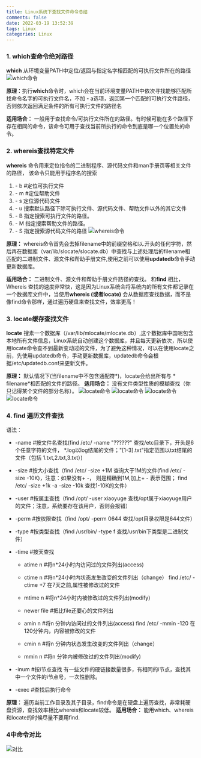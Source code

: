 ```yaml
---
title: Linux系统下查找文件命令总结
comments: false
date: 2022-03-19 13:52:39
tags: Linux
categories: Linux
---
```


### 1. which查命令绝对路径
**which** 从环境变量PATH中定位/返回与指定名字相匹配的可执行文件所在的路径
![which命令](./linux-search-file/1.png)

**原理**：执行**which**命令时，which会在当前环境变量PATH中依次寻找能够匹配所找命令名字的可执行文件名，不加 - a选项，返回第一个匹配的可执行文件路径，
否则依次返回满足条件的所有可执行文件的路径名

**适用场合：** 一般用于查找命令/可执行文件所在的路径。有时候可能在多个路径下存在相同的命令，该命令可用于查找当前所执行的命令到底是哪一个位置处的命令。


### 2. whereis查找特定文件
**whereis** 命令用来定位指令的二进制程序、源代码文件和man手册页等相关文件的路径， 该命令只能用于程序名的搜索
1. \- b   #定位可执行文件
2. \- m   #定位帮助文件
3. \- s   定位源代码文件 
4. \- u   搜索默认路径下除可执行文件、源代码文件、帮助文件以外的其它文件
5. \- B   指定搜索可执行文件的路径。
6. \- M   指定搜索帮助文件的路径。
7. \- S   指定搜索源代码文件的路径
![whereis命令](./linux-search-file/2.png)

**原理：** whereis命令首先会去掉filename中的前缀空格和以.开头的任何字符，然后再在数据库（var/lib/slocate/slocate.db）中查找与上述处理后的filename相匹配的二进制文件、源文件和帮助手册文件,使用之前可以使用**updatedb**命令手动更新数据库。

**适用场合：** 二进制文件、源文件和帮助手册文件路径的查找。
和**find** 相比，Whereis 查找的速度非常快，这是因为Linux系统会将系统内的所有文件都记录在一个数据库文件中，当使用**whereis (或者locate)**
会从数据库查找数据，而不是像find命令那样，通过遍历硬盘来查找文件，效率更高！


### 3. locate缓存查找文件
**locate** 搜素一个数据库（/var/lib/mlocate/mlocate.db）,这个数据库中国呢包含本地所有文件信息，Linux系统自动创建这个数据库，并且每天更新依次，所以使用locate命令查不到最新变动过的文件，为了避免这种情况，可以在使用locate之前，先使用updatedb命令，手动更新数据库，updatedb命令会根据/etc/updatedb.conf来更新文件。

**原理：** 默认情况下(当filename中不包含通配符*)，locate会给出所有与 * filename*相匹配的文件的路径。
**适用场合：** 没有文件类型性质的模糊查找（你只记得某个文件的部分名称）。
![locate命令](./linux-search-file/3.png)
![locate命令](./linux-search-file/4.png)
![locate命令](./linux-search-file/5.png)
![locate命令](./linux-search-file/6.png)


### 4. find 遍历文件查找
语法：
 - -name                    #按文件名查找(find /etc/ -name "??????" 查找/etc目录下，开头是6个任意字符的文件， *.log以log结尾的文件；"[1-3].txt"指定范围以txt结尾的文件（包括 1.txt,2.txt,3.txt）)
 - -size                    #按大小查找（find /etc/ -size +1M 查询大于1M的文件(find /etc/ -size -10K)，注意：如果没有+ -， 则是精确到1M,加上+ - 表示范围； find /etc/ -size +1k -a -size -10k 查找1-10K的文件）
 - -user                    #按属主查找（find /opt/ -user xiaoyuge 查找/opt属于xiaoyuge用户的文件；注意，系统要存在该用户，否则会报错）
 - -perm                    #按权限查找（find /opt/ -perm 0644 查找/opt目录权限是644文件）
 - -type                    #按类型查找（find /usr/bin/ -type f 查找/usr/bin下类型是二进制文件）
 - -time                    #按天查找
   - atime n                    #将n*24小时内访问过的文件列出(access)
   - ctime n                    #将n*24小时内状态发生改变的文件列出（change） find /etc/ -ctime +7 在7天之前,属性被修改过的文件
   - mtime n                    #将n*24小时内被修改过的文件列出(modify)
   - newer file                 #把比file还要心的文件列出

   - amin n                     #将n 分钟内访问过的文件列出(access)   find /etc/ -mmin -120 在120分钟内，内容被修改的文件
   - cmin n                     #将n 分钟内状态发生改变的文件列出（change）
   - mmin n                     #将n 分钟内被修改过的文件列出(modify)
    
 - -inum                    #按i节点查找 有一些文件的硬链接数量很多，有相同的i节点，查找其中一个文件的i节点号，一次性删除。
 - -exec                    #查找后执行命令


**原理：** 遍历当前工作目录及其子目录，find命令是在硬盘上遍历查找，非常耗硬盘资源，查找效率相比whereis和locate较低。
**适用场合：** 能用which、whereis和locate的时候尽量不要用find.


### 4中命令对比
![对比](./linux-search-file/7.png)